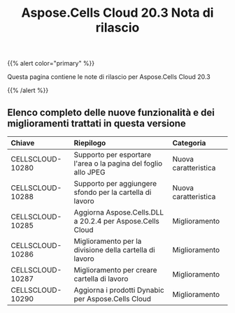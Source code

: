 ﻿---
title: Aspose.Cells Cloud 20.3 Nota di rilascio
second_title: Aspose.Cells Cloud Documen
type: docs
url: /it/aspose-cells-cloud-20-3-release-notes/
description: Aspose.Cells Cloud supporta Excel per creare, convertire, unire, dividere, proteggere, operare su oggetti interni e così via
weight: 60
---
{{% alert color="primary" %}} 

Questa pagina contiene le note di rilascio per Aspose.Cells Cloud 20.3

{{% /alert %}} 
## **Elenco completo delle nuove funzionalità e dei miglioramenti trattati in questa versione**

|**Chiave**|**Riepilogo**|**Categoria**|
|:- |:- |:- |
|CELLSCLOUD-10280|Supporto per esportare l'area o la pagina del foglio allo JPEG|Nuova caratteristica|
|CELLSCLOUD-10288|Supporto per aggiungere sfondo per la cartella di lavoro|Nuova caratteristica|
|CELLSCLOUD-10285|Aggiorna Aspose.Cells.DLL a 20.2.4 per Aspose.Cells Cloud|Miglioramento|
|CELLSCLOUD-10286|Miglioramento per la divisione della cartella di lavoro|Miglioramento|
|CELLSCLOUD-10287|Miglioramento per creare cartella di lavoro|Miglioramento|
|CELLSCLOUD-10290|Aggiorna i prodotti Dynabic per Aspose.Cells Cloud|Miglioramento|

